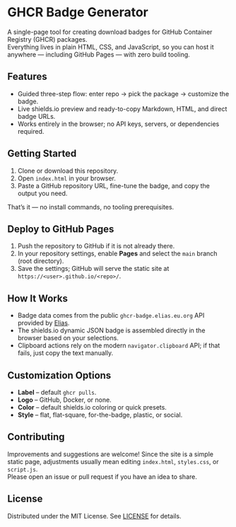 # GHCR Badge Generator

A single-page tool for creating download badges for GitHub Container Registry (GHCR) packages.  
Everything lives in plain HTML, CSS, and JavaScript, so you can host it anywhere — including GitHub Pages — with zero build tooling.

## Features
- Guided three-step flow: enter repo &rarr; pick the package &rarr; customize the badge.
- Live shields.io preview and ready-to-copy Markdown, HTML, and direct badge URLs.
- Works entirely in the browser; no API keys, servers, or dependencies required.

## Getting Started

1. Clone or download this repository.
2. Open `index.html` in your browser.
3. Paste a GitHub repository URL, fine-tune the badge, and copy the output you need.

That’s it — no install commands, no tooling prerequisites.

## Deploy to GitHub Pages

1. Push the repository to GitHub if it is not already there.
2. In your repository settings, enable **Pages** and select the `main` branch (root directory).
3. Save the settings; GitHub will serve the static site at `https://<user>.github.io/<repo>/`.

## How It Works

- Badge data comes from the public `ghcr-badge.elias.eu.org` API provided by [Elias](https://ghcr-badge.elias.eu.org/).
- The shields.io dynamic JSON badge is assembled directly in the browser based on your selections.
- Clipboard actions rely on the modern `navigator.clipboard` API; if that fails, just copy the text manually.

## Customization Options

- **Label** – default `ghcr pulls`.
- **Logo** – GitHub, Docker, or none.
- **Color** – default shields.io coloring or quick presets.
- **Style** – flat, flat-square, for-the-badge, plastic, or social.

## Contributing

Improvements and suggestions are welcome! Since the site is a simple static page, adjustments usually mean editing `index.html`, `styles.css`, or `script.js`.  
Please open an issue or pull request if you have an idea to share.

## License

Distributed under the MIT License. See [LICENSE](LICENSE) for details.

